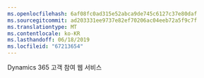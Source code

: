 ```yaml
---
ms.openlocfilehash: 6af08fc0ad315e52abca9de745c6127c37e80daf
ms.sourcegitcommit: ad203331ee9737e82ef70206ac04eeb72a5f9c7f
ms.translationtype: MT
ms.contentlocale: ko-KR
ms.lasthandoff: 06/18/2019
ms.locfileid: "67213654"
---
```

Dynamics 365 고객 참여 웹 서비스